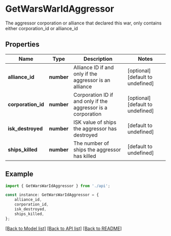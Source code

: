 # GetWarsWarIdAggressor

The aggressor corporation or alliance that declared this war, only contains either corporation_id or alliance_id

## Properties

Name | Type | Description | Notes
------------ | ------------- | ------------- | -------------
**alliance_id** | **number** | Alliance ID if and only if the aggressor is an alliance | [optional] [default to undefined]
**corporation_id** | **number** | Corporation ID if and only if the aggressor is a corporation | [optional] [default to undefined]
**isk_destroyed** | **number** | ISK value of ships the aggressor has destroyed | [default to undefined]
**ships_killed** | **number** | The number of ships the aggressor has killed | [default to undefined]

## Example

```typescript
import { GetWarsWarIdAggressor } from './api';

const instance: GetWarsWarIdAggressor = {
    alliance_id,
    corporation_id,
    isk_destroyed,
    ships_killed,
};
```

[[Back to Model list]](../README.md#documentation-for-models) [[Back to API list]](../README.md#documentation-for-api-endpoints) [[Back to README]](../README.md)
